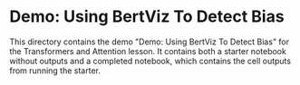 # Demo: Using BertViz To Detect Bias

This directory contains the demo "Demo: Using BertViz To Detect Bias" for the Transformers and Attention lesson. It contains both a starter notebook without outputs and a completed notebook, which contains the cell outputs from running the starter.